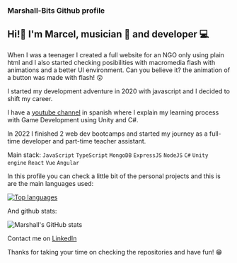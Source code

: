 ### Marshall-Bits Github profile

## Hi!🖖 I'm  Marcel, musician 🎸 and developer 💻 

When I was a teenager I created a full website for an NGO only using plain html and I also started checking posibilities with macromedia flash with animations and a better UI environment. Can you believe it? the animation of a button was made with flash! 😲

I started my development adventure in 2020 with javascript and I decided to shift my career.

I have a [youtube channel](https://www.youtube.com/channel/UC-nOGxd9XkmoztFolVupiAQ) in spanish where I explain my learning process with Game Development using Unity and C#. 

In 2022 I finished 2 web dev bootcamps and started my journey as a full-time developer and part-time teacher assistant.

Main stack: <code>JavaScript</code> <code>TypeScript</code> <code>MongoDB</code> <code>ExpressJS</code> <code>NodeJS</code> <code>C#</code> <code>Unity engine</code> <code>React</code> <code>Vue</code> <code>Angular</code>


In this profile you can check a little bit of the personal projects and this is are the main languages used:

[![Top languages](https://github-readme-stats.vercel.app/api/top-langs/?username=Marshall-Bits&layout=compact)](https://github.com/anuraghazra/github-readme-stats)

And github stats:

![Marshall's GitHub stats](https://github-readme-stats.vercel.app/api?username=Marshall-Bits&show_icons=true&hide=stars,issues)

Contact me on [LinkedIn](https://www.linkedin.com/in/marcel-bosch-developer/)

Thanks for taking your time on checking the repositories and have fun! 😁 
